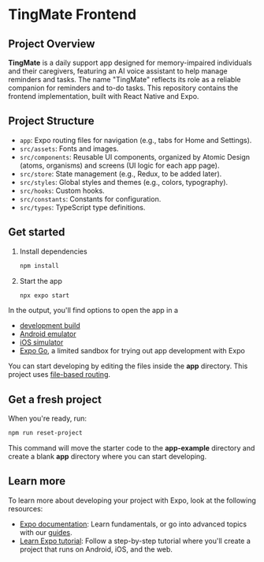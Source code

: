 # TingMate Frontend

<!-- TODO: add sections includes:
- functions/features
- dependencies -->

## Project Overview

**TingMate** is a daily support app designed for memory-impaired individuals and their caregivers, featuring an AI voice assistant to help manage reminders and tasks. The name "TingMate" reflects its role as a reliable companion for reminders and to-do tasks. This repository contains the frontend implementation, built with React Native and Expo.

## Project Structure

- `app`: Expo routing files for navigation (e.g., tabs for Home and Settings).
- `src/assets`: Fonts and images.
- `src/components`: Reusable UI components, organized by Atomic Design (atoms, organisms) and screens (UI logic for each app page).
- `src/store`: State management (e.g., Redux, to be added later).
- `src/styles`: Global styles and themes (e.g., colors, typography).
- `src/hooks`: Custom hooks.
- `src/constants`: Constants for configuration.
- `src/types`: TypeScript type definitions.

## Get started

1. Install dependencies

   ```bash
   npm install
   ```

2. Start the app

   ```bash
   npx expo start
   ```

In the output, you'll find options to open the app in a

- [development build](https://docs.expo.dev/develop/development-builds/introduction/)
- [Android emulator](https://docs.expo.dev/workflow/android-studio-emulator/)
- [iOS simulator](https://docs.expo.dev/workflow/ios-simulator/)
- [Expo Go](https://expo.dev/go), a limited sandbox for trying out app development with Expo

You can start developing by editing the files inside the **app** directory. This project uses [file-based routing](https://docs.expo.dev/router/introduction).

## Get a fresh project

When you're ready, run:

```bash
npm run reset-project
```

This command will move the starter code to the **app-example** directory and create a blank **app** directory where you can start developing.

## Learn more

To learn more about developing your project with Expo, look at the following resources:

- [Expo documentation](https://docs.expo.dev/): Learn fundamentals, or go into advanced topics with our [guides](https://docs.expo.dev/guides).
- [Learn Expo tutorial](https://docs.expo.dev/tutorial/introduction/): Follow a step-by-step tutorial where you'll create a project that runs on Android, iOS, and the web.

